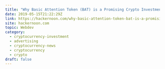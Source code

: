 ```yaml
---
title: "Why Basic Attention Token (BAT) is a Promising Crypto Investment"
date: 2019-05-15T21:22:29Z
link: https://hackernoon.com/why-basic-attention-token-bat-is-a-promising-crypto-investment-435dcb28b6e4?source=rss----3a8144eabfe3---4&utm_medium=RSS&utm_source=hune
site: hackernoon.com
topic: Webdev
category:
  - cryptocurrency-investment
  - advertising
  - cryptocurrency-news
  - cryptocurrency
  - crypto
draft: false
---
```

